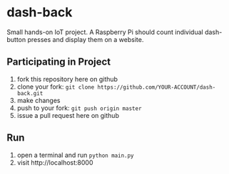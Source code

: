 # dash-back

Small hands-on IoT project. A Raspberry Pi should count individual dash-button presses and display them on a website.

## Participating in Project 

1. fork this repository here on github
1. clone your fork: `git clone https://github.com/YOUR-ACCOUNT/dash-back.git`
1. make changes
1. push to your fork: `git push origin master`
1. issue a pull request here on github


## Run 

1. open a terminal and run `python main.py`
1. visit http://localhost:8000


